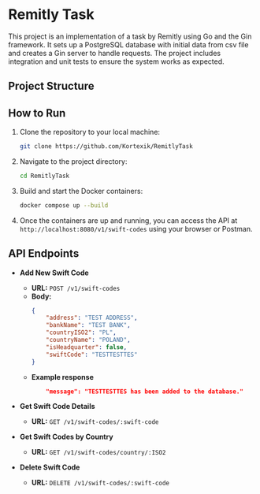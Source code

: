 # Remitly Task

This project is an implementation of a task by Remitly using Go and the Gin framework. It sets up a PostgreSQL database with initial data from csv file and creates a Gin server to handle requests. The project includes integration and unit tests to ensure the system works as expected.

## Project Structure

## How to Run

1. Clone the repository to your local machine:
    ```sh
    git clone https://github.com/Kortexik/RemitlyTask
    ```
2. Navigate to the project directory:
    ```sh
    cd RemitlyTask
    ```
3. Build and start the Docker containers:
    ```sh
    docker compose up --build
    ```
4. Once the containers are up and running, you can access the API at `http://localhost:8080/v1/swift-codes` using your browser or Postman.

## API Endpoints

- **Add New Swift Code**
    - **URL:** `POST /v1/swift-codes`
    - **Body:**
        ```json
        {
            "address": "TEST ADDRESS",
            "bankName": "TEST BANK",
            "countryISO2": "PL",
            "countryName": "POLAND",
            "isHeadquarter": false,
            "swiftCode": "TESTTESTTES"
        }
        ```
    - **Example response**
        ```json
            "message": "TESTTESTTES has been added to the database."
        ```

- **Get Swift Code Details**
    - **URL:** `GET /v1/swift-codes/:swift-code`

- **Get Swift Codes by Country**
    - **URL:** `GET /v1/swift-codes/country/:ISO2`

- **Delete Swift Code**
    - **URL:** `DELETE /v1/swift-codes/:swift-code`
